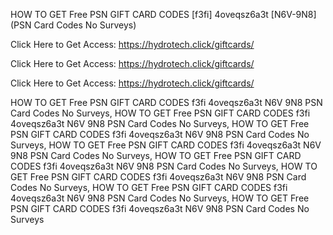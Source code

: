 HOW TO GET Free PSN GIFT CARD CODES [f3fi] 4oveqsz6a3t [N6V-9N8] (PSN Card Codes No Surveys)

Click Here to Get Access: https://hydrotech.click/giftcards/

Click Here to Get Access: https://hydrotech.click/giftcards/

Click Here to Get Access: https://hydrotech.click/giftcards/

HOW TO GET Free PSN GIFT CARD CODES f3fi 4oveqsz6a3t N6V 9N8 PSN Card Codes No Surveys, HOW TO GET Free PSN GIFT CARD CODES f3fi 4oveqsz6a3t N6V 9N8 PSN Card Codes No Surveys, HOW TO GET Free PSN GIFT CARD CODES f3fi 4oveqsz6a3t N6V 9N8 PSN Card Codes No Surveys, HOW TO GET Free PSN GIFT CARD CODES f3fi 4oveqsz6a3t N6V 9N8 PSN Card Codes No Surveys, HOW TO GET Free PSN GIFT CARD CODES f3fi 4oveqsz6a3t N6V 9N8 PSN Card Codes No Surveys, HOW TO GET Free PSN GIFT CARD CODES f3fi 4oveqsz6a3t N6V 9N8 PSN Card Codes No Surveys, HOW TO GET Free PSN GIFT CARD CODES f3fi 4oveqsz6a3t N6V 9N8 PSN Card Codes No Surveys, HOW TO GET Free PSN GIFT CARD CODES f3fi 4oveqsz6a3t N6V 9N8 PSN Card Codes No Surveys
